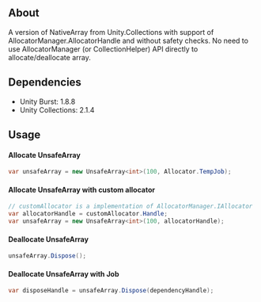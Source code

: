 ## About
A version of NativeArray from Unity.Collections with support of AllocatorManager.AllocatorHandle and without safety checks.
No need to use AllocatorManager (or CollectionHelper) API directly to allocate/deallocate array.

## Dependencies
- Unity Burst: 1.8.8
- Unity Collections: 2.1.4

## Usage
#### Allocate UnsafeArray
```c#
var unsafeArray = new UnsafeArray<int>(100, Allocator.TempJob);
```

#### Allocate UnsafeArray with custom allocator
```c#
// customAllocator is a implementation of AllocatorManager.IAllocator
var allocatorHandle = customAllocator.Handle;
var unsafeArray = new UnsafeArray<int>(100, allocatorHandle);
```

#### Deallocate UnsafeArray
```c#
unsafeArray.Dispose();
```

#### Deallocate UnsafeArray with Job
```c#
var disposeHandle = unsafeArray.Dispose(dependencyHandle);
```
